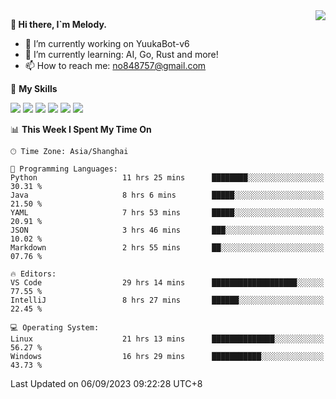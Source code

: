 <a href="#">
  <img align="right" src="https://github-readme-stats.vercel.app/api?username=melodyyuuka&count_private=true&show_icons=true" />
</a>

**👋 Hi there, I`m Melody.**

- 🔭 I’m currently working on YuukaBot-v6
- 🌱 I’m currently learning: AI, Go, Rust and more!
- 📫 How to reach me: no848757@gmail.com

🌟 **My Skills** 

![](https://img.shields.io/badge/-Python-3e74a2?style=flat-square&logo=Python&logoColor=fff)
![](https://img.shields.io/badge/-Java-007396?style=flat-square&logo=OpenJDK&logoColor=fff)
![](https://img.shields.io/badge/-Node.js-339933?style=flat-square&logo=Node.js&logoColor=fff)
![](https://img.shields.io/badge/-Git-f05032?style=flat-square&logo=git&logoColor=fff)
![](https://img.shields.io/badge/-PostgreSQL-4169e1?style=flat-square&logo=PostgreSQL&logoColor=fff)
![](https://img.shields.io/badge/-VSCode-007acc?style=flat-square&logo=Visual-Studio-Code&logoColor=fff)


<!--START_SECTION:waka-->
📊 **This Week I Spent My Time On** 

```text
🕑︎ Time Zone: Asia/Shanghai

💬 Programming Languages: 
Python                   11 hrs 25 mins      ████████░░░░░░░░░░░░░░░░░   30.31 % 
Java                     8 hrs 6 mins        █████░░░░░░░░░░░░░░░░░░░░   21.50 % 
YAML                     7 hrs 53 mins       █████░░░░░░░░░░░░░░░░░░░░   20.91 % 
JSON                     3 hrs 46 mins       ███░░░░░░░░░░░░░░░░░░░░░░   10.02 % 
Markdown                 2 hrs 55 mins       ██░░░░░░░░░░░░░░░░░░░░░░░   07.76 % 

🔥 Editors: 
VS Code                  29 hrs 14 mins      ███████████████████░░░░░░   77.55 % 
IntelliJ                 8 hrs 27 mins       ██████░░░░░░░░░░░░░░░░░░░   22.45 % 

💻 Operating System: 
Linux                    21 hrs 13 mins      ██████████████░░░░░░░░░░░   56.27 % 
Windows                  16 hrs 29 mins      ███████████░░░░░░░░░░░░░░   43.73 % 
```


 Last Updated on 06/09/2023 09:22:28 UTC+8
<!--END_SECTION:waka-->
